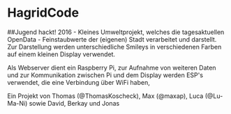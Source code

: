 # HagridCode
##Jugend hackt! 2016 - 
Kleines Umweltprojekt, welches die tagesaktuellen OpenData - Feinstaubwerte der (eigenen) Stadt verarbeitet und darstellt. 
Zur Darstellung werden unterschiedliche Smileys in verschiedenen Farben auf einem kleinen Display verwendet.

Als Webserver dient ein Raspberry Pi, zur Aufnahme von weiteren Daten und zur Kommunikation zwischen Pi und dem Display werden ESP's verwendet, die eine Verbindung über WiFi haben,

Ein Projekt von Thomas (@ThomasKoscheck), Max (@maxap), Luca (@Lu-Ma-Ni) sowie David, Berkay und Jonas
